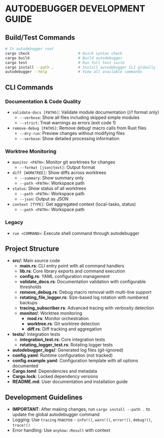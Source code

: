 # AUTODEBUGGER DEVELOPMENT GUIDE

## Build/Test Commands
```bash
# In autodebugger root
cargo check                      # Quick syntax check
cargo build                      # Build autodebugger
cargo test                       # Run full test suite
cargo install --path .           # Install autodebugger CLI globally
autodebugger --help              # View all available commands
```

## CLI Commands

### Documentation & Code Quality
- `validate-docs [PATHS]`: Validate module documentation (//! format only)
  - `--verbose`: Show all files including skipped simple modules
  - `--strict`: Treat warnings as errors (exit code 1)
- `remove-debug [PATHS]`: Remove debug! macro calls from Rust files
  - `--dry-run`: Preview changes without modifying files
  - `--verbose`: Show detailed processing information

### Worktree Monitoring
- `monitor <PATH>`: Monitor git worktrees for changes
  - `--format [json|text]`: Output format
- `diff [WORKTREE]`: Show diffs across worktrees
  - `--summary`: Show summary only
  - `--path <PATH>`: Workspace path
- `status`: Show status of all worktrees
  - `--path <PATH>`: Workspace path
  - `--json`: Output as JSON
- `context [TYPE]`: Get aggregated context (local-tasks, status)
  - `--path <PATH>`: Workspace path

### Legacy
- `run <COMMAND>`: Execute shell command through autodebugger

## Project Structure

- **src/**: Main source code
  - **main.rs**: CLI entry point with all command handlers
  - **lib.rs**: Core library exports and command execution
  - **config.rs**: YAML configuration management
  - **validate_docs.rs**: Documentation validation with configurable thresholds
  - **remove_debug.rs**: Debug macro removal with multi-line support
  - **rotating_file_logger.rs**: Size-based log rotation with numbered backups
  - **tracing_subscriber.rs**: Advanced tracing with verbosity detection
  - **monitor/**: Worktree monitoring
    - **mod.rs**: Monitor orchestration
    - **worktree.rs**: Git worktree detection
    - **diff.rs**: Diff tracking and aggregation
- **tests/**: Integration tests
  - **integration_test.rs**: Core integration tests
  - **rotating_logger_test.rs**: Rotating logger tests
- **autodebugger_logs/**: Generated log files (git-ignored)
- **config.yaml**: Runtime configuration (not tracked)
- **config.example.yaml**: Configuration template with all options documented
- **Cargo.toml**: Dependencies and metadata
- **Cargo.lock**: Locked dependency versions
- **README.md**: User documentation and installation guide

## Development Guidelines
- **IMPORTANT**: After making changes, run `cargo install --path .` to update the global autodebugger command
- Logging: Use `tracing` macros - `info!()`, `warn!()`, `error!()`, `debug!()`, `trace!()`
- Error handling: Use `anyhow::Result` with context